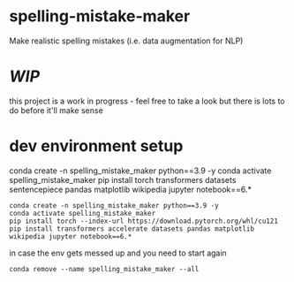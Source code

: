 # spelling-mistake-maker
Make realistic spelling mistakes (i.e. data augmentation for NLP)

# *WIP*

this project is a work in progress - feel free to take a look but there is lots to do before it'll make sense

# dev environment setup

conda create -n spelling_mistake_maker python==3.9 -y
conda activate spelling_mistake_maker
pip install torch transformers datasets sentencepiece pandas matplotlib wikipedia jupyter notebook==6.*

```
conda create -n spelling_mistake_maker python==3.9 -y
conda activate spelling_mistake_maker
pip install torch --index-url https://download.pytorch.org/whl/cu121
pip install transformers accelerate datasets pandas matplotlib wikipedia jupyter notebook==6.*
```

in case the env gets messed up and you need to start again

`conda remove --name spelling_mistake_maker --all`